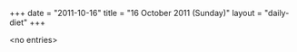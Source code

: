 +++
date = "2011-10-16"
title = "16 October 2011 (Sunday)"
layout = "daily-diet"
+++


\<no entries\>

